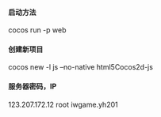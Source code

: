 #### 启动方法

cocos run -p web

#### 创建新项目
cocos new -l js –no-native html5Cocos2d-js

#### 服务器密码，IP

123.207.172.12 root iwgame.yh201
